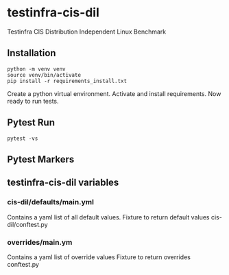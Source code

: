 # testinfra-cis-dil
Testinfra CIS Distribution Independent Linux Benchmark

## Installation
```
python -m venv venv
source venv/bin/activate
pip install -r requirements_install.txt
```
Create a python virtual environment.
Activate and install requirements.
Now ready to run tests.
## Pytest Run
```
pytest -vs
```

## Pytest Markers

## testinfra-cis-dil variables
### cis-dil/defaults/main.yml
Contains a yaml list of all default values.
Fixture to return default values cis-dil/conftest.py
### overrides/main.ym
Contains a yaml list of override values
Fixture to return overrides conftest.py
